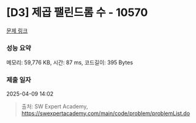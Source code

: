 # [D3] 제곱 팰린드롬 수 - 10570 

[문제 링크](https://swexpertacademy.com/main/code/problem/problemDetail.do?contestProbId=AXO72aaqPrcDFAXS) 

### 성능 요약

메모리: 59,776 KB, 시간: 87 ms, 코드길이: 395 Bytes

### 제출 일자

2025-04-09 14:02



> 출처: SW Expert Academy, https://swexpertacademy.com/main/code/problem/problemList.do